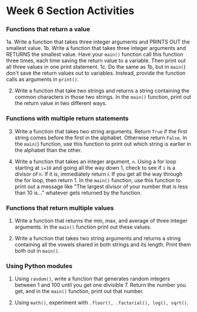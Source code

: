 # Week 6 Section Activities

### Functions that return a value

1a. Write a function that takes three integer arguments and PRINTS OUT the smallest value.
1b. Write a function that takes three integer arguments and RETURNS the smallest value. Have your `main()` function call this function three times, each time saving the return value to a variable. Then print out all three values in one print statement.
1c. Do the same as 1b, but in `main(`) don't save the return values out to variables. Instead, provide the function calls as arguments in `print()`.

2. Write a function that take two strings and returns a string containing the common characters in those two strings. In the `main()` function, print out the return value in two different ways.

### Functions with multiple return statements

3. Write a function that takes two string arguments. Return `True` if the first string comes before the first in the alphabet. Otherwise return `False`. In the `main(`) function, use this function to print out which string is earlier in the alphabet than the other.

4. Write a function that takes an integer argument, `n`. Using a for loop starting at `i=10` and going all the way down 1, check to see if `i` is a divisor of `n`. If it is, immediately return i. If you get all the way through the for loop, then return 1. In the `main()` function, use this function to print out a message like "The largest divisor of your number that is less than 10 is..." whatever gets returned by the function.

### Functions that return multiple values

1. Write a function that returns the min, max, and average of three integer arguments. In the `main()` function print out these values.

2. Write a function that takes two string arguments and returns a string containing all the vowels shared in both strings and its length. Print them both out in `main()`.


### Using Python modules
1. Using `random()`, write a function that generates random integers between 1 and 100 until you get one divisible 7. Return the number you get, and in the `main()` function, print out that number.

2. Using `math()`, experiment with `.floor(), .factorial(), log(), sqrt()`.

